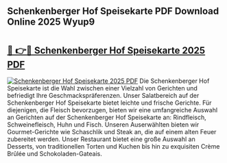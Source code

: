 ## Schenkenberger Hof Speisekarte PDF Download Online 2025 Wyup9

# <h2><a href="http://gc8tp2o.nevu.top/?p=Schenkenberger+Hof+Speisekarte">🔗 👉🔴 Schenkenberger Hof Speisekarte 2025 PDF</a></h2>

[![Schenkenberger Hof Speisekarte 2025 PDF](https://i.imgur.com/dBaPXMq.png)](http://gc8tp2o.nevu.top/?p=Schenkenberger+Hof+Speisekarte)
Die Schenkenberger Hof Speisekarte ist die Wahl zwischen einer Vielzahl von Gerichten und befriedigt Ihre Geschmackspräferenzen. Unser Salatbereich auf der Schenkenberger Hof Speisekarte bietet leichte und frische Gerichte. Für diejenigen, die Fleisch bevorzugen, bieten wir eine umfangreiche Auswahl an Gerichten auf der Schenkenberger Hof Speisekarte an: Rindfleisch, Schweinefleisch, Huhn und Fisch. Unseren Auserwählten bieten wir Gourmet-Gerichte wie Schaschlik und Steak an, die auf einem alten Feuer zubereitet werden. Unser Restaurant bietet eine große Auswahl an Desserts, von traditionellen Torten und Kuchen bis hin zu exquisiten Crème Brûlée und Schokoladen-Gateais.
